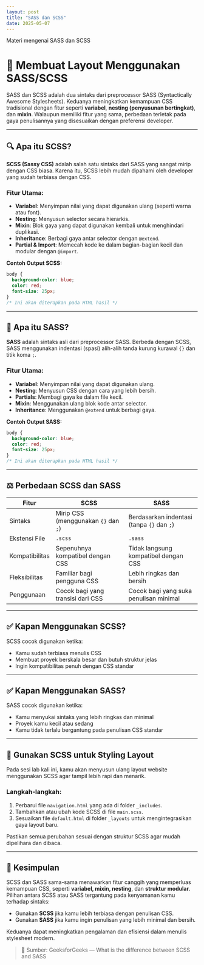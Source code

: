 ```yaml
---
layout: post
title: "SASS dan SCSS"
date: 2025-05-07
---
```


Materi mengenai SASS dan SCSS

# 🧩 Membuat Layout Menggunakan SASS/SCSS

SASS dan SCSS adalah dua sintaks dari preprocessor SASS (Syntactically Awesome Stylesheets). Keduanya meningkatkan kemampuan CSS tradisional dengan fitur seperti **variabel**, **nesting (penyusunan bertingkat)**, dan **mixin**. Walaupun memiliki fitur yang sama, perbedaan terletak pada gaya penulisannya yang disesuaikan dengan preferensi developer.

---

## 🔍 Apa itu SCSS?

**SCSS (Sassy CSS)** adalah salah satu sintaks dari SASS yang sangat mirip dengan CSS biasa. Karena itu, SCSS lebih mudah dipahami oleh developer yang sudah terbiasa dengan CSS.

### Fitur Utama:
- **Variabel**: Menyimpan nilai yang dapat digunakan ulang (seperti warna atau font).
- **Nesting**: Menyusun selector secara hierarkis.
- **Mixin**: Blok gaya yang dapat digunakan kembali untuk menghindari duplikasi.
- **Inheritance**: Berbagi gaya antar selector dengan `@extend`.
- **Partial & Import**: Memecah kode ke dalam bagian-bagian kecil dan modular dengan `@import`.

**Contoh Output SCSS:**

````css
body {
  background-color: blue;
  color: red;
  font-size: 25px;
}
/* Ini akan diterapkan pada HTML hasil */
````

---

## 🧵 Apa itu SASS?

**SASS** adalah sintaks asli dari preprocessor SASS. Berbeda dengan SCSS, SASS menggunakan indentasi (spasi) alih-alih tanda kurung kurawal `{}` dan titik koma `;`.

### Fitur Utama:
- **Variabel**: Menyimpan nilai yang dapat digunakan ulang.
- **Nesting**: Menyusun CSS dengan cara yang lebih bersih.
- **Partials**: Membagi gaya ke dalam file kecil.
- **Mixin**: Menggunakan ulang blok kode antar selector.
- **Inheritance**: Menggunakan `@extend` untuk berbagi gaya.

**Contoh Output SASS:**

````css
body {
  background-color: blue;
  color: red;
  font-size: 25px;
}
/* Ini akan diterapkan pada HTML hasil */
````

---

## ⚖️ Perbedaan SCSS dan SASS

| Fitur         | SCSS                                 | SASS                                  |
|---------------|---------------------------------------|----------------------------------------|
| Sintaks       | Mirip CSS (menggunakan `{}` dan `;`)  | Berdasarkan indentasi (tanpa `{}` dan `;`) |
| Ekstensi File | `.scss`                               | `.sass`                                |
| Kompatibilitas| Sepenuhnya kompatibel dengan CSS      | Tidak langsung kompatibel dengan CSS   |
| Fleksibilitas | Familiar bagi pengguna CSS            | Lebih ringkas dan bersih               |
| Penggunaan    | Cocok bagi yang transisi dari CSS     | Cocok bagi yang suka penulisan minimal |

---

## ✅ Kapan Menggunakan SCSS?

SCSS cocok digunakan ketika:
- Kamu sudah terbiasa menulis CSS
- Membuat proyek berskala besar dan butuh struktur jelas
- Ingin kompatibilitas penuh dengan CSS standar

---

## ✅ Kapan Menggunakan SASS?

SASS cocok digunakan ketika:
- Kamu menyukai sintaks yang lebih ringkas dan minimal
- Proyek kamu kecil atau sedang
- Kamu tidak terlalu bergantung pada penulisan CSS standar

---

## 🎨 Gunakan SCSS untuk Styling Layout

Pada sesi lab kali ini, kamu akan menyusun ulang layout website menggunakan SCSS agar tampil lebih rapi dan menarik.

### Langkah-langkah:
1. Perbarui file `navigation.html` yang ada di folder `_includes`.
2. Tambahkan atau ubah kode SCSS di file `main.scss`.
3. Sesuaikan file `default.html` di folder `_layouts` untuk mengintegrasikan gaya layout baru.

Pastikan semua perubahan sesuai dengan struktur SCSS agar mudah dipelihara dan dibaca.

---

## 📝 Kesimpulan

SCSS dan SASS sama-sama menawarkan fitur canggih yang memperluas kemampuan CSS, seperti **variabel, mixin, nesting**, dan **struktur modular**. Pilihan antara SCSS atau SASS tergantung pada kenyamanan kamu terhadap sintaks:

- Gunakan **SCSS** jika kamu lebih terbiasa dengan penulisan CSS.
- Gunakan **SASS** jika kamu ingin penulisan yang lebih minimal dan bersih.

Keduanya dapat meningkatkan pengalaman dan efisiensi dalam menulis stylesheet modern.

> 🔗 Sumber: GeeksforGeeks — What is the difference between SCSS and SASS

